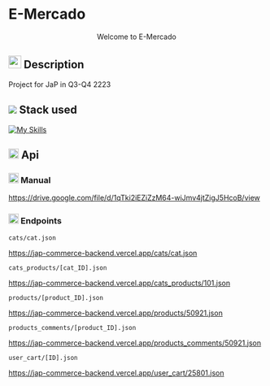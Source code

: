# E-Mercado
<p align="center">
    Welcome to E-Mercado
</p>

## <img src="https://cdn-icons-png.flaticon.com/512/8655/8655461.png" width='25'> Description 
  Project for JaP in Q3-Q4 2223 <br>



## <img src="https://cdn.jsdelivr.net/gh/Readme-Workflows/Readme-Icons@main/icons/octicons/Wiki.svg">  Stack used 

[![My Skills](https://skillicons.dev/icons?i=git,github,html,css,js,bootstrap)](https://skillicons.dev)

## <img src="https://cdn-icons-png.flaticon.com/512/627/627558.png" width='20'>   Api

### <img src="https://www.pngmart.com/files/7/Guide-PNG-File.png" width='20'> Manual
https://drive.google.com/file/d/1qTki2iEZiZzM64-wiJmv4jtZigJ5HcoB/view

### <img src="https://www.shareicon.net/data/512x512/2015/10/18/658103_segments_512x512.png" width='20'> Endpoints 
```
cats/cat.json
```
https://jap-commerce-backend.vercel.app/cats/cat.json
```
cats_products/[cat_ID].json
```
https://jap-commerce-backend.vercel.app/cats_products/101.json
```
products/[product_ID].json
```
https://jap-commerce-backend.vercel.app/products/50921.json
```
products_comments/[product_ID].json
```
https://jap-commerce-backend.vercel.app/products_comments/50921.json
```
user_cart/[ID].json
```
https://jap-commerce-backend.vercel.app/user_cart/25801.json
